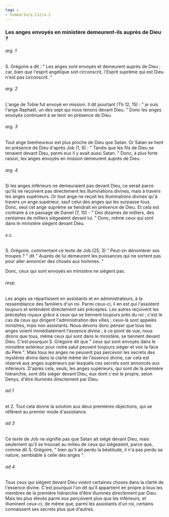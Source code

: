```yaml
---
tags : 
- Summa/Ia/q.112/a.3
---
```


### Les anges envoyés en ministère demeurent-ils auprès de Dieu ?



###### arg. 1
S. Grégoire a dit : " Les anges sont envoyés et demeurent auprès de Dieu ; car, bien que l'esprit angélique soit circonscrit, l'Esprit suprême qui est Dieu n'est pas circonscrit. " 

###### arg. 2
L'ange de Tobie fut envoyé en mission. Il dit pourtant (Th 12, 15) : " je suis l'ange Raphaël, un des sept qui nous tenons devant Dieu. " Donc les anges envoyés continuent à se tenir en présence de Dieu. 

###### arg. 3
Tout ange bienheureux est plus proche de Dieu que Satan. Or Satan se tient en présence de Dieu d'après Job (1, 6) : " Tandis que les fils de Dieu se tenaient devant Dieu, parmi eux il y avait aussi Satan. " Donc, à plus forte raison, les anges envoyés en mission demeurent auprès de Dieu. 

###### arg. 4
Si les anges inférieurs ne demeuraient pas devant Dieu, ce serait parce qu'ils ne reçoivent pas directement les illuminations divines, mais à travers les anges supérieurs. Or tout ange ne reçoit les illuminations divines qu'à travers un ange supérieur, sauf celui des anges qui les surpasse tous. Donc, seul cet ange suprême se tiendrait en présence de Dieu. Et cela est contraire à ce passage de Daniel (7, 10) - " Des dizaines de milliers, des centaines de milliers siégeaient devant lui. " Donc, même ceux qui sont dans le ministère siègent devant Dieu. 

###### s.c.
S. Grégoire, commentant ce texte de Job (25, 3) " Peut-on dénombrer ses troupes ? " dit " Auprès de lui demeurent les puissances qui ne sortent pas pour aller annoncer des choses aux hommes. " 

Donc, ceux qui sont envoyés en ministère ne siègent pas. 

###### resp.
Les anges se répartissent en assistants et en administrateurs, à la ressemblance des familiers d'un roi. Parmi ceux-ci, il en est qui l'assistent toujours et entendent directement ses préceptes. Les autres reçoivent les préceptes royaux grâce à ceux qui se tiennent toujours près du roi ; c'est le cas de ceux qui dirigent l'administration des villes ; ceux-là sont appelés ministres, mais non assistants. Nous devons donc penser que tous les anges voient immédiatement l'essence divine ; à ce point de vue, nous dirons que tous, même ceux qui sont dans le ministère, se tiennent devant Dieu. C'est pourquoi S. Grégoire dit que " ceux qui sont envoyés dans le ministère extérieur pour notre salut peuvent toujours siéger et voir la face du Père ". Mais tous les anges ne peuvent pas percevoir les secrets des mystères divins dans la clarté même de l'essence divine, car cela est réservé aux anges supérieurs par lesquels ces secrets sont annoncés aux inférieurs. D'après cela, seuls, les anges supérieurs, qui sont de la première hiérarchie, sont dits siéger devant Dieu, eux dont c'est le propre, selon Denys, d'être illuminés directement par Dieu. 

###### ad 1
et 2. Tout cela donne la solution aux deux premières objections, qui se réfèrent au premier mode d'assistance. 

###### ad 3
Ce texte de Job ne signifie pas que Satan ait siégé devant Dieu, mais seulement qu'il se trouvait au milieu de ceux qui siégeaient, parce que, comme dit S. Grégoire, " bien qu'il ait perdu la béatitude, il n'a pas perdu sa nature, semblable à celle des anges ". 

###### ad 4
Tous ceux qui siègent devant Dieu voient certaines choses dans la clarté de l'essence divine. C'est pourquoi l'on dit qu'il appartient en propre à tous les membres de la première hiérarchie d'être illuminés directement par Dieu. Mais les plus élevés parmi eux perçoivent plus que les inférieurs, et illuminent ceux-ci, de même que, parmi les assistants d'un roi, certains connaissent ses secrets plus que d'autres. 

